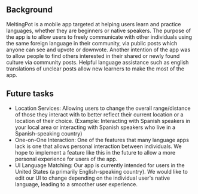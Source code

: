 ## Background
MeltingPot is a mobile app targeted at helping users learn and practice languages, whether they are beginners or native speakers. The purpose of the app is to allow users to freely communicate with other individuals using the same foreign language in their community, via public posts which anyone can see and upvote or downvote. Another intention of the app was to allow people to find others interested in their shared or newly found culture via community posts. Helpful language assistance such as english translations of unclear posts allow new learners to make the most of the app.


## Future tasks
- Location Services: Allowing users to change the overall range/distance of those they interact with to better reflect their current location or a location of their choice. (Example: Interacting with Spanish speakers in your local area or interacting with Spanish speakers who live in a Spanish-speaking country)
- One-on-One Interaction: One of the features that many language apps lack is one that allows personal interaction between individuals. We hope to implement a feature like this in the future to allow a more personal experience for users of the app. 
- UI Language Matching: Our app is currently intended for users in the United States (a primarily English-speaking country). We would like to edit our UI to change depending on the individual user's native language, leading to a smoother user experience.

